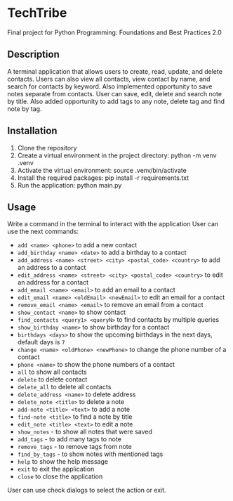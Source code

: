 # TechTribe
Final project for Python Programming: Foundations and Best Practices 2.0

## Description
A terminal application that allows users to create, read, update, and delete contacts.
Users can also view all contacts, view contact by name, and search for contacts by keyword.
Also implemented opportunity to save notes separate from contacts.
User can save, edit, delete and search note by title.
Also added opportunity to add tags to any note, delete tag and find note by tag.

## Installation
1. Clone the repository
2. Create a virtual environment in the project directory: python -m venv .venv
3. Activate the virtual environment: source .venv/bin/activate
4. Install the required packages: pip install -r requirements.txt
5. Run the application: python main.py

## Usage
Write a command in the terminal to interact with the application 
User can use the next commands:
- `add <name> <phone>` to add a new contact
- `add_birthday <name> <date>` to add a birthday to a contact
- `add_address <name> <street> <city> <postal_code> <country>` to add an address to a contact
- `edit_address <name> <street> <city> <postal_code> <country>` to edit an address for a contact
- `add_email <name> <email>` to add an email to a contact
- `edit_email <name> <oldEmail> <newEmail>` to edit an email for a contact
- `remove_email <name> <email>` to remove an email from a contact
- `show_contact <name>` to show contact
- `find_contacts <query1> <queryN>` to find contacts by multiple queries
- `show_birthday <name>` to show birthday for a contact
- `birthdays <days>` to show the upcoming birthdays in the next days, default days is `7`
- `change <name> <oldPhone> <newPhone>` to change the phone number of a contact
- `phone <name>` to show the phone numbers of a contact
- `all` to show all contacts
- `delete` to delete contact
- `delete_all` to delete all contacts
- `delete_address <name>` to delete address
- `delete_note <title>` to delete a note
- `add-note <title> <text>` to add a note
- `find-note <title>` to find a note by title
- `edit_note <title> <text>` to edit a note
- `show_notes` - to show all notes that were saved
- `add_tags` - to add many tags to note
- `remove_tags` - to remove tags from note
- `find_by_tags` - to show notes with mentioned tags
- `help` to show the help message
- `exit` to exit the application
- `close` to close the application

User can use check dialogs to select the action or exit.

